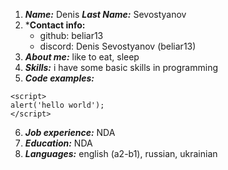 1. ***Name:*** Denis ***Last Name:*** Sevostyanov
2. ***Contact info:**
   - github: beliar13
   - discord: Denis Sevostyanov (beliar13)
3. ***About me:*** like to eat, sleep
4. ***Skills:*** i have some basic skills in programming
5. ***Code examples:***
```
<script>
alert('hello world');
</script>
```
6. ***Job experience:*** NDA
7. ***Education:*** NDA
8. ***Languages:*** english (a2-b1), russian, ukrainian 